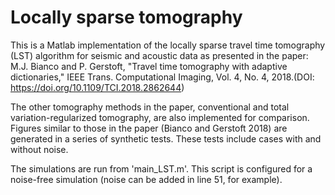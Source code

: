 # Locally sparse tomography
This is a Matlab implementation of the locally sparse travel time tomography (LST) algorithm for seismic and acoustic data as presented in the paper:
M.J. Bianco and P. Gerstoft, "Travel time tomography with adaptive dictionaries," IEEE Trans. Computational Imaging, Vol. 4, No. 4, 2018.(DOI: https://doi.org/10.1109/TCI.2018.2862644)

The other tomography methods in the paper, conventional and total variation-regularized tomography, are also implemented for comparison. Figures similar to those in the paper (Bianco and Gerstoft 2018) are generated in a series of synthetic tests. These tests include cases with and without noise.

The simulations are run from 'main_LST.m'. This script is configured for a noise-free simulation (noise can be added in line 51, for example).
